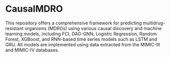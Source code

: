 # CausalMDRO
This repository offers a comprehensive framework for predicting multidrug-resistant organisms (MDROs) using various causal discovery and machine learning models, including FCI, DAG-GNN, Logistic Regression, Random Forest, XGBoost, and RNN-based time series models such as LSTM and GRU. All models are implemented using data extracted from the MIMIC-III and MIMIC-IV databases.
